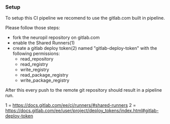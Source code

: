 ### Setup
To setup this CI pipeline we recomend to use the gitlab.com built in pipeline.

Please follow those steps:
 - fork the neuropil repository on gitlab.com
 - enable the Shared Runners(1)
 - create a gitlab deploy token(2) named "gitlab-deploy-token" with the following permissions:
   - read_repository
   - read_registry
   - write_registry
   - read_package_registry
   - write_package_registry

After this every push to the remote git repository should result in a pipeline run.

1 = https://docs.gitlab.com/ee/ci/runners/#shared-runners
2 = https://docs.gitlab.com/ee/user/project/deploy_tokens/index.html#gitlab-deploy-token
